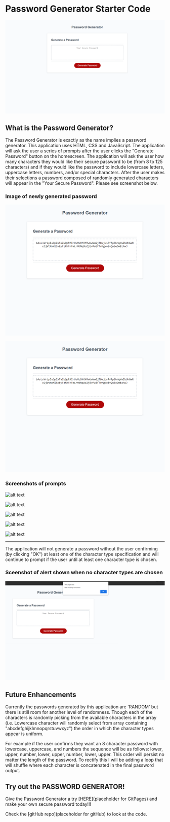 # Password Generator Starter Code

<img src = "./assets/images/start-screen.png" alt = "Password Generator start screen" width= "600">

## What is the Password Generator?

The Password Generator is exactly as the name implies a password generator. This application uses HTML, CSS and JavaScript. The application will ask the user a series of prompts after the user clicks the "Generate Password" button on the homescreen. The application will ask the user how many characters they would like their secure password to be (from 8 to 125 characters) and if they would like the password to include lowercase letters, uppercase letters, numbers, and/or special characters. After the user makes their selections a password composed of randomly generated characters will appear in the "Your Secure Password". Please see screenshot below.

### Image of newly generated password

<img src = "./assets/images/generate-complete.png" alt = "Password Generate complete" width= "600">

![Password Generate complete](./assets/images/generate-complete.png )

### Screenshots of prompts

![alt text](https://github.com/jmarshall/password-generator/assets/images/character-length.png "Prompt character length")

![alt text](https://github.com/jmarshall/password-generator/assets/images/lowercase.png "Confirm lowercase letters")

![alt text](https://github.com/jmarshall/password-generator/assets/images/uppercase.png "Confirm uppercase letters")

![alt text](https://github.com/jmarshall/password-generator/assets/images/numbers.png "Confirm numbers")

![alt text](https://github.com/jmarshall/password-generator/assets/images/special.png "Confirm special characters")

----------------------------------------------------------------------------------------------------------------------------------------------------------

The application will not generate a password without the user confirming (by clicking "OK") at least one of the character type specification and will continue to prompt if the user until at least one character type is chosen. 

### Sceenshot of alert shown when no character types are chosen

![Alert Message](./assets/images/alert-message.png )


## Future Enhancements

Currently the passwords generated by this application are 'RANDOM' but there is still room for another level of randomness. Though each of the characters is randomly picking from the available characters in the array (i.e. Lowercase character will randomly select from array containing "abcdefghijklmnopqrstuvwxyz") the order in which the character types appear is uniform. 

For example if the user confirms they want an 8 character password with lowercase, uppercase, and numbers the sequence will be as follows: lower, upper, number, lower, upper, number, lower, upper. This order will persist no matter the length of the password. To rectify this I will be adding a loop that will shuffle where each character is concatenated in the final password output. 

## Try out the PASSWORD GENERATOR!

Give the Password Generator a try [HERE](placeholder for GitPages) and make your own secure password today!!!

Check the [gitHub repo](placeholder for gitHub)  to look at the code.


